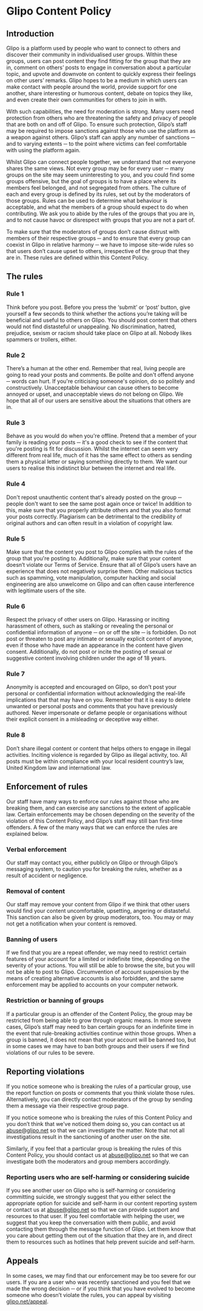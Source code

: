 # Glipo Content Policy
## Introduction
Glipo is a platform used by people who want to connect to others and discover their community in individualised user groups. Within these groups, users can post content they find fitting for the group that they are in, comment on others’ posts to engage in conversation about a particular topic, and upvote and downvote on content to quickly express their feelings on other users’ remarks. Glipo hopes to be a medium in which users can make contact with people around the world, provide support for one another, share interesting or humorous content, debate on topics they like, and even create their own communities for others to join in with.

With such capabilities, the need for moderation is strong. Many users need protection from others who are threatening the safety and privacy of people that are both on and off of Glipo. To ensure such protection, Glipo’s staff may be required to impose sanctions against those who use the platform as a weapon against others. Glipo’s staff can apply any number of sanctions ─ and to varying extents ─ to the point where victims can feel comfortable with using the platform again.

Whilst Glipo can connect people together, we understand that not everyone shares the same views. Not every group may be for every user ─ many groups on the site may seem uninteresting to you, and you could find some groups offensive, but the goal of groups is to have a place where its members feel belonged, and not segregated from others. The culture of each and every group is defined by its rules, set out by the moderators of those groups. Rules can be used to determine what behaviour is acceptable, and what the members of a group should expect to do when contributing. We ask you to abide by the rules of the groups that you are in, and to not cause havoc or disrespect with groups that you are not a part of.

To make sure that the moderators of groups don’t cause distrust with members of their respective groups ─ and to ensure that every group can coexist in Glipo in relative harmony ─ we have to impose site-wide rules so that users don’t cause upset to others, irrespective of the group that they are in. These rules are defined within this Content Policy.

## The rules
### Rule 1
Think before you post. Before you press the ‘submit’ or ‘post’ button, give yourself a few seconds to think whether the actions you’re taking will be beneficial and useful to others on Glipo. You should post content that others would not find distasteful or unappealing. No discrimination, hatred, prejudice, sexism or racism should take place on Glipo at all. Nobody likes spammers or trollers, either.

### Rule 2
There’s a human at the other end. Remember that real, living people are going to read your posts and comments. Be polite and don't offend anyone ─ words can hurt. If you're criticising someone's opinion, do so politely and constructively. Unacceptable behaviour can cause others to become annoyed or upset, and unacceptable views do not belong on Glipo. We hope that all of our users are sensitive about the situations that others are in.

### Rule 3
Behave as you would do when you're offline. Pretend that a member of your family is reading your posts ─ it's a good check to see if the content that you're posting is fit for discussion. Whilst the internet can seem very different from real life, much of it has the same effect to others as sending them a physical letter or saying something directly to them. We want our users to realise this indistinct blur between the internet and real life.

### Rule 4
Don't repost unauthentic content that's already posted on the group ─ people don't want to see the same post again once or twice! In addition to this, make sure that you properly attribute others and that you also format your posts correctly. Plagiarism can be detrimental to the credibility of original authors and can often result in a violation of copyright law.

### Rule 5
Make sure that the content you post to Glipo complies with the rules of the group that you're posting to. Additionally, make sure that your content doesn’t violate our Terms of Service. Ensure that all of Glipo’s users have an experience that does not negatively surprise them. Other malicious tactics such as spamming, vote manipulation, computer hacking and social engineering are also unwelcome on Glipo and can often cause interference with legitimate users of the site.

### Rule 6
Respect the privacy of other users on Glipo. Harassing or inciting harassment of others, such as stalking or revealing the personal or confidential information of anyone ─ on or off the site ─ is forbidden. Do not post or threaten to post any intimate or sexually explicit content of anyone, even if those who have made an appearance in the content have given consent. Additionally, do not post or incite the posting of sexual or suggestive content involving children under the age of 18 years.

### Rule 7
Anonymity is accepted and encouraged on Glipo, so don’t post your personal or confidential information without acknowledging the real-life implications that that may have on you. Remember that it is easy to delete unwanted or personal posts and comments that you have previously authored. Never impersonate or defame people or organisations without their explicit consent in a misleading or deceptive way either.

### Rule 8
Don’t share illegal content or content that helps others to engage in illegal activities. Inciting violence is regarded by Glipo as illegal activity, too. All posts must be within compliance with your local resident country’s law, United Kingdom law and international law.

## Enforcement of rules
Our staff have many ways to enforce our rules against those who are breaking them, and can exercise any sanctions to the extent of applicable law. Certain enforcements may be chosen depending on the severity of the violation of this Content Policy, and Glipo’s staff may still ban first-time offenders. A few of the many ways that we can enforce the rules are explained below.

### Verbal enforcement
Our staff may contact you, either publicly on Glipo or through Glipo’s messaging system, to caution you for breaking the rules, whether as a result of accident or negligence.

### Removal of content
Our staff may remove your content from Glipo if we think that other users would find your content uncomfortable, upsetting, angering or distasteful. This sanction can also be given by group moderators, too. You may or may not get a notification when your content is removed.

### Banning of users
If we find that you are a repeat offender, we may need to restrict certain features of your account for a limited or indefinite time, depending on the severity of your actions. You will still be able to browse the site, but you will not be able to post to Glipo. Circumvention of account suspension by the means of creating alternative accounts is also forbidden, and the same enforcement may be applied to accounts on your computer network.

### Restriction or banning of groups
If a particular group is an offender of the Content Policy, the group may be restricted from being able to grow through organic means. In more severe cases, Glipo’s staff may need to ban certain groups for an indefinite time in the event that rule-breaking activities continue within those groups. When a group is banned, it does not mean that your account will be banned too, but in some cases we may have to ban both groups and their users if we find violations of our rules to be severe.

## Reporting violations
If you notice someone who is breaking the rules of a particular group, use the report function on posts or comments that you think violate those rules. Alternatively, you can directly contact moderators of the group by sending them a message via their respective group page.

If you notice someone who is breaking the rules of this Content Policy and you don’t think that we’ve noticed them doing so, you can contact us at [abuse@glipo.net](mailto:abuse@glipo.net) so that we can investigate the matter. Note that not all investigations result in the sanctioning of another user on the site.

Similarly, if you feel that a particular group is breaking the rules of this Content Policy, you should contact us at [abuse@glipo.net](mailto:abuse@glipo.net) so that we can investigate both the moderators and group members accordingly.

### Reporting users who are self-harming or considering suicide
If you see another user on Glipo who is self-harming or considering committing suicide, we strongly suggest that you either select the appropriate option for suicide and self-harm in our content reporting system or contact us at [abuse@glipo.net](mailto:abuse@glipo.net) so that we can provide support and resources to that user. If you feel comfortable with helping the user, we suggest that you keep the conversation with them public, and avoid contacting them through the message function of Glipo. Let them know that you care about getting them out of the situation that they are in, and direct them to resources such as hotlines that help prevent suicide and self-harm.

## Appeals
In some cases, we may find that our enforcement may be too severe for our users. If you are a user who was recently sanctioned and you feel that we made the wrong decision ─ or if you think that you have evolved to become someone who doesn’t violate the rules, you can appeal by visiting [glipo.net/appeal](/appeal).